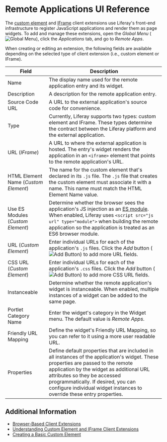 # Remote Applications UI Reference
<!-- TASK: Rename article and add reference material for the other four client extensions; also, maybe reconsider the use of "remote" and "external"-->
The [custom element](./understanding-custom-element-and-iframe-client-extensions.md#using-the-custom-element-type) and [IFrame](./understanding-custom-element-and-iframe-client-extensions.md#using-the-iframe-type) client extensions use Liferay's front-end infrastructure to register JavaScript applications and render them as page widgets. To add and manage these extensions, open the *Global Menu* (![Global Menu](../../../images/icon-applications-menu.png)), click the *Applications* tab, and go to *Remote Apps*.

When creating or editing an extension, the following fields are available depending on the selected type of client extension (i.e., custom element or IFrame).

| Field | Description |
| --- | --- |
| Name | The display name used for the remote application entry and its widget. |
| Description | A description for the remote application entry. |
| Source Code URL | A URL to the external application's source code for convenience. |
| Type | Currently, Liferay supports two types: custom element and IFrame. These types determine the contract between the Liferay platform and the external application. |
| URL (*IFrame*) | A URL to where the external application is hosted. The entry's widget renders the application in an `<iframe>` element that points to the remote application's URL. |
| HTML Element Name (*Custom Element*) | The name for the custom element that's declared in its `.js` file. The `.js` file that creates the custom element must associate it with a name. This name must match the HTML Element Name value. |
| Use ES Modules (*Custom Element*) | Determine whether the browser sees the application's JS injection as an [ES module](https://developer.mozilla.org/en-US/docs/Web/JavaScript/Guide/Modules). When enabled, Liferay uses `<script src="js url" type="module">` when building the remote application so the application is treated as an ES6 browser module. |
| URL (*Custom Element*) | Enter individual URLs for each of the application's `.js` files. Click the *Add* button (![Add Button](../../../images/icon-plus.png)) to add more URL fields. |
| CSS URL (*Custom Element*) | Enter individual URLs for each of the application's `.css` files. Click the *Add* button (![Add Button](../../../images/icon-plus.png)) to add more CSS URL fields. |
| Instanceable | Determine whether the remote application's widget is instanceable. When enabled, multiple instances of a widget can be added to the same page. |
| Portlet Category Name | Enter the widget's category in the Widget menu. The default value is *Remote Apps*. |
| Friendly URL Mapping | Define the widget's Friendly URL Mapping, so you can refer to it using a more user readable URL. |
| Properties | Define default properties that are included in all instances of the application's widget. These properties are passed to the remote application by the widget as additional URL attributes so they be accessed programmatically. If desired, you can configure individual widget instances to override these entry properties. |

## Additional Information

* [Browser-Based Client Extensions](../browser-based-client-extensions.md)
* [Understanding Custom Element and IFrame Client Extensions](./understanding-custom-element-and-iframe-client-extensions.md)
* [Creating a Basic Custom Element](./tutorials/creating-a-basic-custom-element.md)
